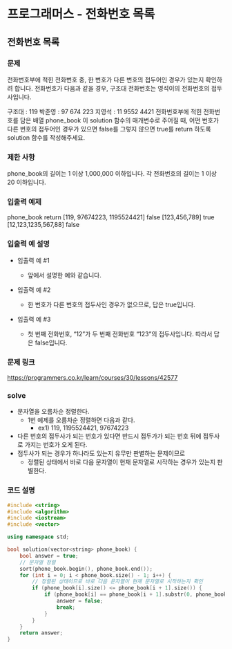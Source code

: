 # 프로그래머스 - 전화번호 목록

## 전화번호 목록

### 문제
전화번호부에 적힌 전화번호 중, 한 번호가 다른 번호의 접두어인 경우가 있는지 확인하려 합니다.
전화번호가 다음과 같을 경우, 구조대 전화번호는 영석이의 전화번호의 접두사입니다.

구조대 : 119
박준영 : 97 674 223
지영석 : 11 9552 4421
전화번호부에 적힌 전화번호를 담은 배열 phone_book 이 solution 함수의 매개변수로 주어질 때, 어떤 번호가 다른 번호의 접두어인 경우가 있으면 false를 그렇지 않으면 true를 return 하도록 solution 함수를 작성해주세요.

### 제한 사항
phone_book의 길이는 1 이상 1,000,000 이하입니다.
각 전화번호의 길이는 1 이상 20 이하입니다.

### 입출력 예제
phone_book	return
[119, 97674223, 1195524421]	false
[123,456,789]	true
[12,123,1235,567,88]	false

### 입출력 예 설명
- 입출력 예 #1
	- 앞에서 설명한 예와 같습니다.

- 입출력 예 #2
	- 한 번호가 다른 번호의 접두사인 경우가 없으므로, 답은 true입니다.

- 입출력 예 #3
	- 첫 번째 전화번호, “12”가 두 번째 전화번호 “123”의 접두사입니다. 따라서 답은 false입니다.

### 문제 링크
<https://programmers.co.kr/learn/courses/30/lessons/42577>

### solve
- 문자열을 오름차순 정렬한다.
	- 1번 예제를 오름차순 정렬하면 다음과 같다.
		- ex1) 119, 1195524421, 97674223
- 다른 번호의 접두사가 되는 번호가 있다면 반드시 접두가가 되는 번호 뒤에 접두사로 가지는 번호가 오게 된다.
- 접두사가 되는 경우가 하나라도 있는지 유무만 판별하는 문제이므로
	- 정렬된 상태에서 바로 다음 문자열이 현재 문자열로 시작하는 경우가 있는지 판별한다.

### 코드 설명
```C++
#include <string>
#include <algorithm>
#include <iostream>
#include <vector>

using namespace std;

bool solution(vector<string> phone_book) {
	bool answer = true;
	// 문자열 정렬
	sort(phone_book.begin(), phone_book.end());
	for (int i = 0; i < phone_book.size() - 1; i++) {
		// 정렬된 상태이므로 바로 다음 문자열이 현재 문자열로 시작하는지 확인
		if (phone_book[i].size() <= phone_book[i + 1].size()) {
			if (phone_book[i] == phone_book[i + 1].substr(0, phone_book[i].size())) {
				answer = false;
				break;
			}
		}
	}
	return answer;
}
```
